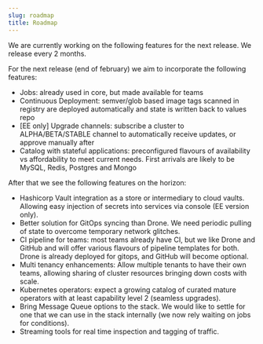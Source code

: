 ```yaml
---
slug: roadmap
title: Roadmap
---
```


We are currently working on the following features for the next release. We release every 2 months.

For the next release (end of february) we aim to incorporate the following features:

- Jobs: already used in core, but made available for teams
- Continuous Deployment: semver/glob based image tags scanned in registry are deployed automatically and state is written back to values repo
- [EE only] Upgrade channels: subscribe a cluster to ALPHA/BETA/STABLE channel to automatically receive updates, or approve manually after
- Catalog with stateful applications: preconfigured flavours of availability vs affordability to meet current needs. First arrivals are likely to be MySQL, Redis, Postgres and Mongo

After that we see the following features on the horizon:

- Hashicorp Vault integration as a store or intermediary to cloud vaults. Allowing easy injection of secrets into services via console (EE version only).
- Better solution for GitOps syncing than Drone. We need periodic pulling of state to overcome temporary network glitches.
- CI pipeline for teams: most teams already have CI, but we like Drone and GitHub and will offer various flavours of pipeline templates for both. Drone is already deployed for gitops, and GitHub will become optional.
- Multi tenancy enhancements: Allow multiple tenants to have their own teams, allowing sharing of cluster resources bringing down costs with scale.
- Kubernetes operators: expect a growing catalog of curated mature operators with at least capability level 2 (seamless upgrades).
- Bring Message Queue options to the stack. We would like to settle for one that we can use in the stack internally (we now rely waiting on jobs for conditions).
- Streaming tools for real time inspection and tagging of traffic.
